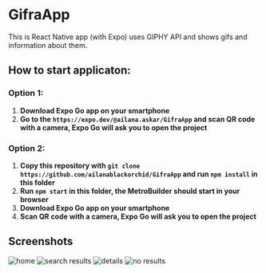# GifraApp

This is React Native app (with Expo) uses GIPHY API and shows gifs and information about them.

## How to start applicaton:

### Option 1:

1. **Download Expo Go app on your smartphone**
2. **Go to the `https://expo.dev/@ailana.askar/GifraApp`  and scan QR code with a camera, Expo Go will ask you to open the project**

### Option 2:

1. **Copy this repository with `git clone https://github.com/ailanablackorchid/GifraApp` and run `npm install` in this folder**
2. **Run `npm start` in this folder, the MetroBuilder should start in your browser**
3. **Download Expo Go app on your smartphone**
4. **Scan QR code with a camera, Expo Go will ask you to open the project**



## Screenshots

![home](https://user-images.githubusercontent.com/26870948/134409251-f6934d2e-ba52-4f01-a51c-95a80594a1c8.jpg)
![search results](https://user-images.githubusercontent.com/26870948/134409425-eab47f3d-bce9-481d-9f48-f8fb248fb757.jpg)
![details](https://user-images.githubusercontent.com/26870948/134409400-bb3b734f-533c-4561-9722-5b01886235c6.jpg)
![no results](https://user-images.githubusercontent.com/26870948/134409365-ee02d9a0-8670-42ae-92e7-eba941960a79.jpg)
